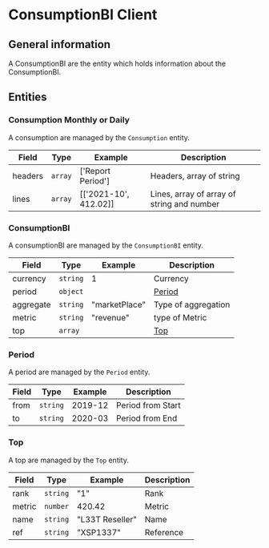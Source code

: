 # ConsumptionBI Client

## General information

A ConsumptionBI are the entity which holds information about the ConsumptionBI.

## Entities

### Consumption Monthly or Daily

A consumption are managed by the `Consumption` entity.

| Field    | Type        | Example               | Description                                |
|----------|-------------|-----------------------|--------------------------------------------|
| headers  | ```array``` | ['Report Period']     | Headers, array of string                   |
| lines    | ```array``` | [['2021-10', 412.02]] | Lines, array of array of string and number |

### ConsumptionBI

A consumptionBI are managed by the `ConsumptionBI` entity.

| Field     | Type         | Example       | Description         |
|-----------|--------------|---------------|---------------------|
| currency  | ```string``` | 1             | Currency            |
| period    | ```object``` |               | [Period](#Period)   |
| aggregate | ```string``` | "marketPlace" | Type of aggregation |
| metric    | ```string``` | "revenue"     | type of Metric      |
| top       | ```array```  |               | [Top](#Top)         |

### Period

A period are managed by the `Period` entity.

| Field | Type         | Example | Description       |
|-------|--------------|---------|-------------------|
| from  | ```string``` | 2019-12 | Period from Start |
| to    | ```string``` | 2020-03 | Period from End   |

### Top

A top are managed by the `Top` entity.

| Field  | Type         | Example         | Description |
|--------|--------------|-----------------|-------------|
| rank   | ```string``` | "1"             | Rank        |
| metric | ```number``` | 420.42          | Metric      |
| name   | ```string``` | "L33T Reseller" | Name        |
| ref    | ```string``` | "XSP1337"       | Reference   |